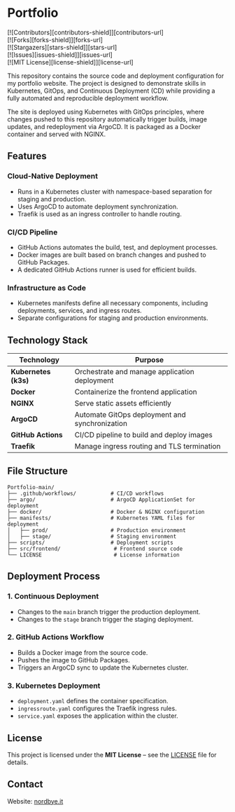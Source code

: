 # **Portfolio**

[![Contributors][contributors-shield]][contributors-url]  
[![Forks][forks-shield]][forks-url]  
[![Stargazers][stars-shield]][stars-url]  
[![Issues][issues-shield]][issues-url]  
[![MIT License][license-shield]][license-url]  

This repository contains the source code and deployment configuration for my portfolio website. The project is designed to demonstrate skills in Kubernetes, GitOps, and Continuous Deployment (CD) while providing a fully automated and reproducible deployment workflow.

The site is deployed using Kubernetes with GitOps principles, where changes pushed to this repository automatically trigger builds, image updates, and redeployment via ArgoCD. It is packaged as a Docker container and served with NGINX.

## **Features**

### **Cloud-Native Deployment**
- Runs in a Kubernetes cluster with namespace-based separation for staging and production.
- Uses ArgoCD to automate deployment synchronization.
- Traefik is used as an ingress controller to handle routing.

### **CI/CD Pipeline**
- GitHub Actions automates the build, test, and deployment processes.
- Docker images are built based on branch changes and pushed to GitHub Packages.
- A dedicated GitHub Actions runner is used for efficient builds.

### **Infrastructure as Code**
- Kubernetes manifests define all necessary components, including deployments, services, and ingress routes.
- Separate configurations for staging and production environments.

## **Technology Stack**
| Technology          | Purpose |
|---------------------|---------|
| **Kubernetes (k3s)** | Orchestrate and manage application deployment |
| **Docker**          | Containerize the frontend application |
| **NGINX**          | Serve static assets efficiently |
| **ArgoCD**         | Automate GitOps deployment and synchronization |
| **GitHub Actions**  | CI/CD pipeline to build and deploy images |
| **Traefik**        | Manage ingress routing and TLS termination |

## **File Structure**
```
Portfolio-main/
├── .github/workflows/           # CI/CD workflows
├── argo/                        # ArgoCD ApplicationSet for deployment
├── docker/                      # Docker & NGINX configuration
├── manifests/                   # Kubernetes YAML files for deployment
│   ├── prod/                    # Production environment
│   ├── stage/                   # Staging environment
├── scripts/                     # Deployment scripts
├── src/frontend/                 # Frontend source code
└── LICENSE                       # License information
```

## **Deployment Process**
### **1. Continuous Deployment**
- Changes to the `main` branch trigger the production deployment.
- Changes to the `stage` branch trigger the staging deployment.

### **2. GitHub Actions Workflow**
- Builds a Docker image from the source code.
- Pushes the image to GitHub Packages.
- Triggers an ArgoCD sync to update the Kubernetes cluster.

### **3. Kubernetes Deployment**
- `deployment.yaml` defines the container specification.
- `ingressroute.yaml` configures the Traefik ingress rules.
- `service.yaml` exposes the application within the cluster.

## **License**
This project is licensed under the **MIT License** – see the [LICENSE](LICENSE) file for details.

## **Contact**
Website: [nordbye.it](https://nordbye.it)  
